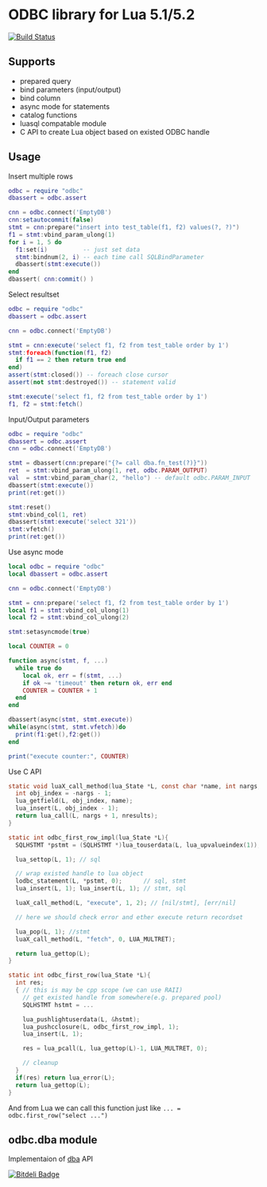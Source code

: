# ODBC library for Lua 5.1/5.2 #

[![Build Status](https://travis-ci.org/moteus/lua-odbc.png?branch=master)](https://travis-ci.org/moteus/lua-odbc)

## Supports ##
- prepared query
- bind parameters (input/output)
- bind column
- async mode for statements
- catalog functions
- luasql compatable module
- C API to create Lua object based on existed ODBC handle

## Usage ##

Insert multiple rows
```lua
odbc = require "odbc"
dbassert = odbc.assert

cnn = odbc.connect('EmptyDB')
cnn:setautocommit(false)
stmt = cnn:prepare("insert into test_table(f1, f2) values(?, ?)")
f1 = stmt:vbind_param_ulong(1)
for i = 1, 5 do
  f1:set(i)          -- just set data
  stmt:bindnum(2, i) -- each time call SQLBindParameter
  dbassert(stmt:execute())
end
dbassert( cnn:commit() )
```

Select resultset
```lua
odbc = require "odbc"
dbassert = odbc.assert

cnn = odbc.connect('EmptyDB')

stmt = cnn:execute('select f1, f2 from test_table order by 1')
stmt:foreach(function(f1, f2)
  if f1 == 2 then return true end
end)
assert(stmt:closed()) -- foreach close cursor 
assert(not stmt:destroyed()) -- statement valid

stmt:execute('select f1, f2 from test_table order by 1')
f1, f2 = stmt:fetch()
```

Input/Output parameters
```lua
odbc = require "odbc"
dbassert = odbc.assert
cnn = odbc.connect('EmptyDB')

stmt = dbassert(cnn:prepare("{?= call dba.fn_test(?)}"))
ret  = stmt:vbind_param_ulong(1, ret, odbc.PARAM_OUTPUT)
val  = stmt:vbind_param_char(2, "hello") -- default odbc.PARAM_INPUT
dbassert(stmt:execute())
print(ret:get())

stmt:reset()
stmt:vbind_col(1, ret)
dbassert(stmt:execute('select 321'))
stmt:vfetch()
print(ret:get())
```

Use async mode
```lua
local odbc = require "odbc"
local dbassert = odbc.assert

cnn = odbc.connect('EmptyDB')

stmt = cnn:prepare('select f1, f2 from test_table order by 1')
local f1 = stmt:vbind_col_ulong(1)
local f2 = stmt:vbind_col_ulong(2)

stmt:setasyncmode(true)

local COUNTER = 0

function async(stmt, f, ...)
  while true do
    local ok, err = f(stmt, ...)
    if ok ~= 'timeout' then return ok, err end
    COUNTER = COUNTER + 1
  end
end

dbassert(async(stmt, stmt.execute))
while(async(stmt, stmt.vfetch))do
  print(f1:get(),f2:get())
end

print("execute counter:", COUNTER)
```

Use C API
```C
static void luaX_call_method(lua_State *L, const char *name, int nargs, int nresults){
  int obj_index = -nargs - 1;
  lua_getfield(L, obj_index, name);
  lua_insert(L, obj_index - 1);
  return lua_call(L, nargs + 1, nresults);
}

static int odbc_first_row_impl(lua_State *L){
  SQLHSTMT *pstmt = (SQLHSTMT *)lua_touserdata(L, lua_upvalueindex(1));

  lua_settop(L, 1); // sql

  // wrap existed handle to lua object
  lodbc_statement(L, *pstmt, 0);      // sql, stmt
  lua_insert(L, 1); lua_insert(L, 1); // stmt, sql

  luaX_call_method(L, "execute", 1, 2); // [nil/stmt], [err/nil]

  // here we should check error and ether execute return recordset

  lua_pop(L, 1); //stmt
  luaX_call_method(L, "fetch", 0, LUA_MULTRET);

  return lua_gettop(L);
}

static int odbc_first_row(lua_State *L){
  int res;
  { // this is may be cpp scope (we can use RAII)
    // get existed handle from somewhere(e.g. prepared pool)
    SQLHSTMT hstmt = ... 

    lua_pushlightuserdata(L, &hstmt);
    lua_pushcclosure(L, odbc_first_row_impl, 1);
    lua_insert(L, 1);

    res = lua_pcall(L, lua_gettop(L)-1, LUA_MULTRET, 0);

    // cleanup
  }
  if(res) return lua_error(L);
  return lua_gettop(L);
}
```
And from Lua we can call this function just like `... = odbc.first_row("select ...")`

## odbc.dba module ##
Implementaion of [dba](http://moteus.github.io/dba/index.html) API


[![Bitdeli Badge](https://d2weczhvl823v0.cloudfront.net/moteus/lua-odbc/trend.png)](https://bitdeli.com/free "Bitdeli Badge")

